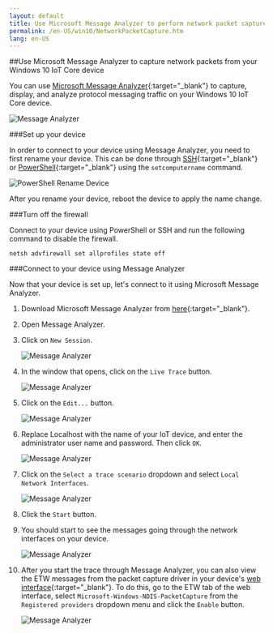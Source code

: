 ```yaml
---
layout: default
title: Use Microsoft Message Analyzer to perform network packet capture
permalink: /en-US/win10/NetworkPacketCapture.htm
lang: en-US
---
```


##Use Microsoft Message Analyzer to capture network packets from your Windows 10 IoT Core device

You can use [Microsoft Message Analyzer](http://www.microsoft.com/en-us/download/details.aspx?id=44226){:target="_blank"} to capture, display, and analyze protocol messaging traffic on your Windows 10 IoT Core device.

![Message Analyzer]({{site.baseurl}}/images/packetcapture/MessageAnalyzer.png)

###Set up your device

In order to connect to your device using Message Analyzer, you need to first rename your device.  This can be done through [SSH]({{site.baseurl}}/{{page.lang}}/win10/samples/SSH.htm){:target="_blank"} or 
[PowerShell]({{site.baseurl}}/{{page.lang}}/win10/samples/PowerShell.htm){:target="_blank"} using the `setcomputername` command.

![PowerShell Rename Device]({{site.baseurl}}/images/packetcapture/PowerShellRenameDevice.png)

After you rename your device, reboot the device to apply the name change.

###Turn off the firewall

Connect to your device using PowerShell or SSH and run the following command to disable the firewall.
    
    netsh advfirewall set allprofiles state off
    
###Connect to your device using Message Analyzer

Now that your device is set up, let's connect to it using Microsoft Message Analyzer.

1. Download Microsoft Message Analyzer from [here](http://www.microsoft.com/en-us/download/details.aspx?id=44226){:target="_blank"}.

2. Open Message Analyzer.

3. Click on `New Session`.

    ![Message Analyzer]({{site.baseurl}}/images/packetcapture/MessageAnalyzerNewSession.png)
    
4. In the window that opens, click on the `Live Trace` button.

    ![Message Analyzer]({{site.baseurl}}/images/packetcapture/MessageAnalyzerLiveTrace.png)
    
5. Click on the `Edit...` button.

    ![Message Analyzer]({{site.baseurl}}/images/packetcapture/MessageAnalyzerEditButton.png)
    
6. Replace Localhost with the name of your IoT device, and enter the administrator user name and password.  Then click `OK`.

    ![Message Analyzer]({{site.baseurl}}/images/packetcapture/MessageAnalyzerEditTargetComputers.png)

7. Click on the `Select a trace scenario` dropdown and select `Local Network Interfaces`.

    ![Message Analyzer]({{site.baseurl}}/images/packetcapture/MessageAnalyzerTraceScenario.png)

8. Click the `Start` button.

9. You should start to see the messages going through the network interfaces on your device.

    ![Message Analyzer]({{site.baseurl}}/images/packetcapture/MessageAnalyzer.png)
    
10. After you start the trace through Message Analyzer, you can also view the ETW messages from the packet capture driver in your device's [web interface]({{site.baseurl}}/{{page.lang}}/win10/tools/Webb.htm){:target="_blank"}.  To do this, go to the ETW tab of the web interface, select `Microsoft-Windows-NDIS-PacketCapture` from the `Registered providers` dropdown menu and click the `Enable` button.

    ![Message Analyzer]({{site.baseurl}}/images/packetcapture/WebETW.png)    
